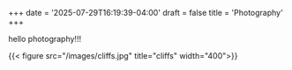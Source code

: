+++
date = '2025-07-29T16:19:39-04:00'
draft = false
title = 'Photography'
+++


hello photography!!!

{{< figure src="/images/cliffs.jpg" title="cliffs" width="400">}}